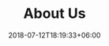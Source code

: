 ---
title: "About Us"
date: 2018-07-12T18:19:33+06:00
bg_image: images/background/page-title.jpg
description : At BWS EmTech, our philosophy is to deliver reliable and innovative Battery Management Systems with a commitment to sustainability. We believe in practical solutions that redefine energy storage, prioritizing efficiency and environmental responsibility. Our focus on cutting-edge technology and integrity guides us in empowering businesses and individuals for a greener, more efficient future.
layout: "about"
draft: false

###################################### ceo ########################################
ceo:
  enable : true
  bg_image : images/about/ceo.jpg
  title : We are efficient to <br> make your business rise
  content : Waleed Sahhary is the CEO and Managing Director of BWS e-Mobility Technologies GmbH. 2001 and 2005 he has recieved the Bachelor and the Master of Science in the Electrical Engineering and Information Technology form the universitiy of Aleppo/Syria and the Leibniz University of Hannover/Germany respectively. His Master Theses was about Multilevel Inverter. His focus during his study was on Power Electronics and Electric Motor Controls. Mr. Sahhary has been working at the majority of well-known German OEMs such as Daimler, BMW, Audi, Porsche and Volkswagen as Consultant. Furthermore, he was also working in the last 8 years in the Research and Pre-Development at Robert Bosch GmbH. Mr. Sahhary has published more than 40 publications and patents in the field of Power Electronics, Inverter Topologies, Electric Motor Controls Schemes and High Voltage Batteries. His Experience is especially solid and and wide in the filed of System Design of the Electric Powertrain of the Electric Mobility. Since January 2020 Mr. Sahhary is the CEO of BWS e-Mobility Technologies GmbH.
  signature : "uploads/ceo-signature.png"
  name : Waleed Sahhary
  designation : CEO

###################################### philosophy ####################################
philosophy:
  enable : true
  subtitle : Know About
  title : Our Philosophy
  content : "At BWS EmTech, our philosophy is to deliver reliable and innovative Battery Management Systems with a commitment to sustainability. We believe in practical solutions that redefine energy storage, prioritizing efficiency and environmental responsibility. Our focus on cutting-edge technology and integrity guides us in empowering businesses and individuals for a greener, more efficient future."
  image : uploads/philosophy.jpg

########################################### Mission ###################################
mission:
  enable : false
  inherit_homepage: false
  subtitle : Our Goal
  title : Company Mission
  content : Lorem ipsum dolor sit amet consectetur adipisicing elit sed eiusmod tempor didunt laboris nisi ut aliquip ex ea commodo consequat.
  image : images/chart.png
  accordion:
  - title : Our Company Mission
    description : Duis aute irure dolor in reprehenderit voluptate velit esse cillum dolore fugiat nulla pariatur.Excepteur sint ocaecat cupidatat non proident sunt culpa qui officia deserunt mollit anim id est laborum.
    
  - title : Our Company Vision
    description : Duis aute irure dolor in reprehenderit voluptate velit esse cillum dolore fugiat nulla pariatur.Excepteur sint ocaecat cupidatat non proident sunt culpa qui officia deserunt mollit anim id est laborum.
    
  - title : Our Company Goal
    description : Duis aute irure dolor in reprehenderit voluptate velit esse cillum dolore fugiat nulla pariatur.Excepteur sint ocaecat cupidatat non proident sunt culpa qui officia deserunt mollit anim id est laborum.

###################################### funfacts ####################################
funfacts:
  enable : true
  bg_image : images/background/cta.jpg
  counter:
  - title : Projects Done
    icon : ti-server # themify icon pack : https://themify.me/themify-icons
    count : 230
    
  - title : Satisfied Clients
    icon : ti-face-smile # themify icon pack : https://themify.me/themify-icons
    count : 125
    
  - title : Cup Of Coffee
    icon : ti-thumb-up # themify icon pack : https://themify.me/themify-icons
    count : 580

########################################### skill ###################################
skill:
  enable : false
  inherit_homepage: true
  subtitle : Our Skills
  title : Why Choose Us
  content: Lorem ipsum dolor sit amet, consectetur adipisicing elit, sed eiusmod tempor incididunt laboris nisi ut aliquip ex ea commodo consequat. <br><br> Duis aute irure dolor in reprehenderit voluptate velit esse cillum dolore fugiat nulla pariatur. Excepteur sint ocaecat cupidatat non proident sunt culpa qui officia deserunt mollit anim id est laborum. sed perspiciatis unde omnisiste natus error sit voluptatem accusantium.doloremque ladantium totam rem aperieaque ipsa quae ab illo inventore.veritatis. et quasi architecto beatae vitae dicta sunt explicabo.
  # funfacts
  funfacts :
  - icon : ti-server # themify icon pack : https://themify.me/themify-icons
    title : Projects Done
    count : 230
    
  - icon : ti-face-smile # themify icon pack : https://themify.me/themify-icons
    title : Satisfied Clients
    count : 789
    
  - icon : ti-thumb-up # themify icon pack : https://themify.me/themify-icons
    title : Cup Of Coffee
    count : 580

  # progressbar
  progressbar : 
  - title : Branding
    progress : 85%
    
  - title : Consulting
    progress : 90%
    
  - title : Business
    progress : 75%
    
  - title : Promotion
    progress : 90%


---